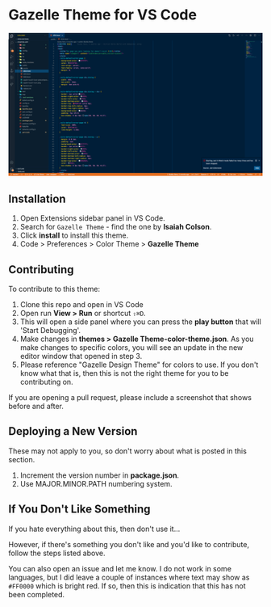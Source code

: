 # Gazelle Theme for VS Code

![Image of Gazelle Theme](./images/screenshot.png)
## Installation
1. Open Extensions sidebar panel in VS Code.
2. Search for `Gazelle Theme` - find the one by **Isaiah Colson**.
3. Click **install** to install this theme.
4. Code > Preferences > Color Theme > **Gazelle Theme**

## Contributing
To contribute to this theme:

1. Clone this repo and open in VS Code
2. Open run **View > Run** or shortcut `⇧⌘D`.
3. This will open a side panel where you can press the **play button** that will 'Start Debugging'.
4. Make changes in **themes > Gazelle Theme-color-theme.json**. As you make changes to specific colors, you will see an update in the new editor window that opened in step 3.
5. Please reference "Gazelle Design Theme" for colors to use. If you don't know what that is, then this is not the right theme for you to be contributing on.

If you are opening a pull request, please include a screenshot that shows before and after.

## Deploying a New Version
These may not apply to you, so don't worry about what is posted in this section.

1. Increment the version number in **package.json**.
2. Use MAJOR.MINOR.PATH numbering system.

## If You Don't Like Something
If you hate everything about this, then don't use it...

However, if there's something you don't like and you'd like to contribute, follow the steps listed above.

You can also open an issue and let me know. I do not work in some languages, but I did leave a couple of instances where text may show as `#FF0000` which is bright red. If so, then this is indication that this has not been completed.
